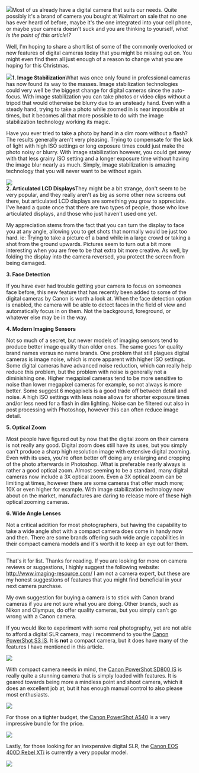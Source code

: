 [![](http://bp1.blogger.com/_kfv2ADnjgQg/RYI4I0NyVOI/AAAAAAAAACY/aSgj2FsrYv0/s400/noise.png)](http://bp1.blogger.com/_kfv2ADnjgQg/RYI4I0NyVOI/AAAAAAAAACY/aSgj2FsrYv0/s1600-h/noise.png)Most of us already have a digital camera that suits our needs. Quite possibly it's a brand of camera you bought at Walmart on sale that no one has ever heard of before, maybe it's the one integrated into your cell phone, or maybe your camera doesn't suck and you are thinking to yourself, *what is the point of this article!?*  
  
Well, I'm hoping to share a short list of some of the commonly overlooked or new features of digital cameras today that you might be missing out on. You might even find them all just enough of a reason to change what you are hoping for this Christmas.  
  
[![](http://bp3.blogger.com/_kfv2ADnjgQg/RYJDZUNyVQI/AAAAAAAAACo/2xRekVN9c2M/s400/Imgstb.gif)](http://bp3.blogger.com/_kfv2ADnjgQg/RYJDZUNyVQI/AAAAAAAAACo/2xRekVN9c2M/s1600-h/Imgstb.gif)**1. Image Stabilization**What was once only found in professional cameras has now found its way to the masses. Image stabilization technologies could very well be the biggest change for digital cameras since the auto-focus. With image stabilization you can take photos or video clips without a tripod that would otherwise be blurry due to an unsteady hand. Even with a steady hand, trying to take a photo while zoomed in is near impossible at times, but it becomes all that more possible to do with the image stabilization technology working its magic.  
  
Have you ever tried to take a photo by hand in a dim room without a flash? The results generally aren't very pleasing. Trying to compensate for the lack of light with high ISO settings or long exposure times could just make the photo noisy or blurry. With image stabilization however, you could get away with that less grainy ISO setting and a longer exposure time without having the image blur nearly as much. Simply, image stabilization is amazing technology that you will never want to be without again.  


![](http://bp0.blogger.com/_kfv2ADnjgQg/RYJRskNyVRI/AAAAAAAAACw/Q3x6uquiQhA/s400/s3-screen.jpg)  
**2. Articulated LCD Displays**They might be a bit strange, don't seem to be very popular, and they really aren't as big as some other new screens out there, but articulated LCD displays are something you grow to appreciate. I've heard a quote once that there are two types of people, those who love articulated displays, and those who just haven't used one yet.  
  
My appreciation stems from the fact that you can turn the display to face you at any angle, allowing you to get shots that normally would be just too hard. ie: Trying to take a picture of a band while in a large crowd or taking a shot from the ground upwards. Pictures seem to turn out a bit more interesting when you are free to be that extra bit more creative. As well, by folding the display into the camera reversed, you protect the screen from being damaged.  
  
 **3. Face Detection**

If you have ever had trouble getting your camera to focus on someones face before, this new feature that has recently been added to some of the digital cameras by Canon is worth a look at. When the face detection option is enabled, the camera will be able to detect faces in the field of view and automatically focus in on them. Not the background, foreground, or whatever else may be in the way.

  
**4. Modern Imaging Sensors**  
  


Not so much of a secret, but newer models of imaging sensors tend to produce better image quality than older ones. The same goes for quality brand names versus no name brands. One problem that still plagues digital cameras is image noise, which is more apparent with higher ISO settings. Some digital cameras have advanced noise reduction, which can really help reduce this problem, but the problem with noise is generally not a diminishing one. Higher megapixel cameras tend to be more sensitive to noise than lower megapixel cameras for example, so not always is more better. Some suggest 6 megapixels is a good trade off between detail and noise. A high ISO settings with less noise allows for shorter exposure times and/or less need for a flash in dim lighting. Noise can be filtered out also in post processing with Photoshop, however this can often reduce image detail.

 **5. Optical Zoom**

Most people have figured out by now that the digital zoom on their camera is not really any good. Digital zoom does still have its uses, but you simply can't produce a sharp high resolution image with extensive digital zooming. Even with its uses, you're often better off doing any enlarging and cropping of the photo afterwards in Photoshop. What is preferable nearly always is rather a good optical zoom. Almost seeming to be a standard, many digital cameras now include a 3X optical zoom. Even a 3X optical zoom can be limiting at times, however there are some cameras that offer much more; 10X or even higher for example. With image stabilization technology now about on the market, manufactures are daring to release more of these high optical zooming cameras.

  
**6. Wide Angle Lenses**

Not a critical addition for most photographers, but having the capability to take a wide angle shot with a compact camera does come in handy now and then. There are some brands offering such wide angle capabilities in their compact camera models and it's worth it to keep an eye out for them.  


---

  
That's it for list. Thanks for reading. If you are looking for more on camera reviews or suggestions, I highly suggest the following website: <http://www.imaging-resource.com/> I am not a camera expert, but these are my honest suggestions of features that you might find beneficial in your next camera purchase.

My own suggestion for buying a camera is to stick with Canon brand cameras if you are not sure what you are doing. Other brands, such as Nikon and Olympus, do offer quality cameras, but you simply can't go wrong with a Canon camera.  


If you would like to experiment with some real photography, yet are not able to afford a digital SLR camera, may i recommend to you the [Canon PowerShot S3 IS](http://www.imaging-resource.com/PRODS/S3IS/S3ISA.HTM). It is **not** a compact camera, but it does have many of the features I have mentioned in this article.

[![](http://bp2.blogger.com/_kfv2ADnjgQg/RYJ6EENyVUI/AAAAAAAAADI/rxXD0my7WSc/s400/s3.jpg)](http://bp2.blogger.com/_kfv2ADnjgQg/RYJ6EENyVUI/AAAAAAAAADI/rxXD0my7WSc/s1600-h/s3.jpg)  
  
  
  
With compact camera needs in mind, the [Canon PowerShot SD800 IS](http://www.imaging-resource.com/PRODS/SD800IS/SD800ISA.HTM) is really quite a stunning camera that is simply loaded with features. It is geared towards being more a mindless point and shoot camera, which it does an excellent job at, but it has enough manual control to also please most enthusiasts.

[![](http://bp1.blogger.com/_kfv2ADnjgQg/RYJ6J0NyVVI/AAAAAAAAADQ/6BF9v5eKxoY/s400/sd800.jpg)](http://bp1.blogger.com/_kfv2ADnjgQg/RYJ6J0NyVVI/AAAAAAAAADQ/6BF9v5eKxoY/s1600-h/sd800.jpg)  
  
  
  
For those on a tighter budget, the [Canon PowerShot A540](http://www.imaging-resource.com/PRODS/A540/A540A.HTM) is a very impressive bundle for the price.

[![](http://bp1.blogger.com/_kfv2ADnjgQg/RYJ6A0NyVTI/AAAAAAAAADA/e4PO5juNnrc/s400/a710.jpg)](http://bp1.blogger.com/_kfv2ADnjgQg/RYJ6A0NyVTI/AAAAAAAAADA/e4PO5juNnrc/s1600-h/a710.jpg)  
  
  
  
Lastly, for those looking for an inexpensive digital SLR, the [Canon EOS 400D Rebel XTi](http://www.imaging-resource.com/PRODS/XTI/XTIA.HTM) is currently a very popular model.

[![](http://bp0.blogger.com/_kfv2ADnjgQg/RYJ59kNyVSI/AAAAAAAAAC4/WVSN6JwWbL4/s400/400d.jpg)](http://bp0.blogger.com/_kfv2ADnjgQg/RYJ59kNyVSI/AAAAAAAAAC4/WVSN6JwWbL4/s1600-h/400d.jpg)

